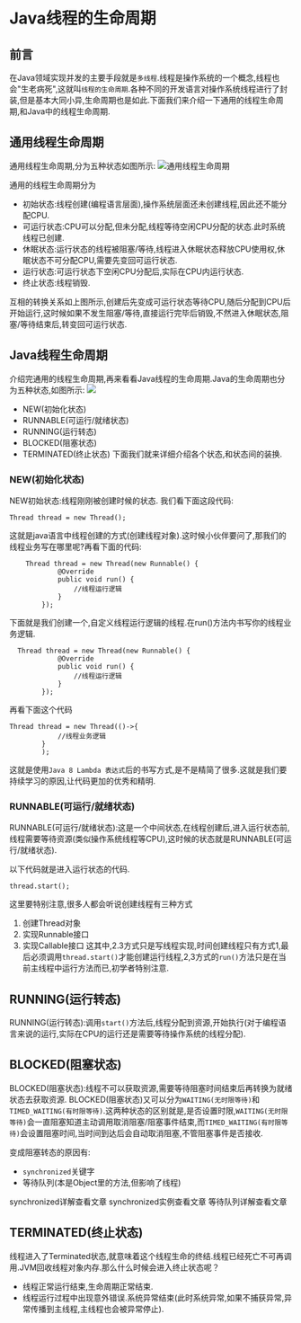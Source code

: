 # Java线程的生命周期

## 前言
在Java领域实现并发的主要手段就是`多线程`.线程是操作系统的一个概念,线程也会"生老病死",这就叫`线程的生命周期`.各种不同的开发语言对操作系统线程进行了封装,但是基本大同小异,生命周期也是如此.下面我们来介绍一下通用的线程生命周期,和Java中的线程生命周期.

## 通用线程生命周期
通用线程生命周期,分为五种状态如图所示:
![通用线程生命周期](/resources/线程状态.png)

通用的线程生命周期分为
+ 初始状态:线程创建(编程语言层面),操作系统层面还未创建线程,因此还不能分配CPU.
+ 可运行状态:CPU可以分配,但未分配,线程等待空闲CPU分配的状态.此时系统线程已创建.
+ 休眠状态:运行状态的线程被阻塞/等待,线程进入休眠状态释放CPU使用权,休眠状态不可分配CPU,需要先变回可运行状态.
+ 运行状态:可运行状态下空闲CPU分配后,实际在CPU内运行状态.
+ 终止状态:线程销毁.

互相的转换关系如上图所示,创建后先变成可运行状态等待CPU,随后分配到CPU后开始运行,这时候如果不发生阻塞/等待,直接运行完毕后销毁,不然进入休眠状态,阻塞/等待结束后,转变回可运行状态.

## Java线程生命周期
介绍完通用的线程生命周期,再来看看Java线程的生命周期.Java的生命周期也分为五种状态,如图所示:
![](/resources/java线程生命周期.jpg)

+ NEW(初始化状态)
+ RUNNABLE(可运行/就绪状态)
+ RUNNING(运行转态)
+ BLOCKED(阻塞状态)
+ TERMINATED(终止状态)
下面我们就来详细介绍各个状态,和状态间的装换.

### NEW(初始化状态)
NEW初始状态:线程刚刚被创建时候的状态.
我们看下面这段代码:
```
Thread thread = new Thread();
```
这就是java语言中线程创建的方式(创建线程对象).这时候小伙伴要问了,那我们的线程业务写在哪里呢?再看下面的代码:
```
    Thread thread = new Thread(new Runnable() {
            @Override
            public void run() {
                //线程运行逻辑
            }
        });
```
下面就是我们创建一个,自定义线程运行逻辑的线程.在run()方法内书写你的线程业务逻辑.
```
  Thread thread = new Thread(new Runnable() {
            @Override
            public void run() {
                //线程运行逻辑
            }
        });
```
再看下面这个代码
```
Thread thread = new Thread(()->{
            //线程业务逻辑
        }
        );
```
这就是使用`Java 8 Lambda 表达式`后的书写方式,是不是精简了很多.这就是我们要持续学习的原因,让代码更加的优秀和精明.

### RUNNABLE(可运行/就绪状态)
RUNNABLE(可运行/就绪状态):这是一个中间状态,在线程创建后,进入运行状态前,线程需要等待资源(类似操作系统线程等CPU),这时候的状态就是RUNNABLE(可运行/就绪状态).

以下代码就是进入运行状态的代码.
```
thread.start();
```
这里要特别注意,很多人都会听说创建线程有三种方式
1. 创建Thread对象
2. 实现Runnable接口
3. 实现Callable接口
这其中,2.3方式只是写线程实现,时间创建线程只有方式1,最后必须调用`thread.start()`才能创建运行线程,2,3方式的`run()`方法只是在当前主线程中运行方法而已,初学者特别注意.

## RUNNING(运行转态)
RUNNING(运行转态):调用`start()`方法后,线程分配到资源,开始执行(对于编程语言来说的运行,实际在CPU的运行还是需要等待操作系统的线程分配).

## BLOCKED(阻塞状态)
BLOCKED(阻塞状态):线程不可以获取资源,需要等待阻塞时间结束后再转换为就绪状态去获取资源.
BLOCKED(阻塞状态)又可以分为`WAITING(无时限等待)`和`TIMED_WAITING(有时限等待)`.这两种状态的区别就是,是否设置时限,`WAITING(无时限等待)`会一直阻塞知道主动调用取消阻塞/阻塞事件结束,而`TIMED_WAITING(有时限等待)`会设置阻塞时间,当时间到达后会自动取消阻塞,不管阻塞事件是否接收.

变成阻塞转态的原因有:
+ `synchronized`关键字
+ 等待队列(本是Object里的方法,但影响了线程)

synchronized详解查看文章
synchronized实例查看文章
等待队列详解查看文章

## TERMINATED(终止状态)
线程进入了Terminated状态,就意味着这个线程生命的终结.线程已经死亡不可再调用.JVM回收线程对象内存.那么什么时候会进入终止状态呢？
+ 线程正常运行结束,生命周期正常结束.
+ 线程运行过程中出现意外错误.系统异常结束(此时系统异常,如果不捕获异常,异常传播到主线程,主线程也会被异常停止).

